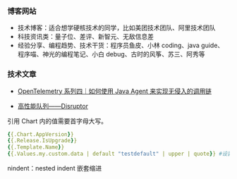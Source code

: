 ### 博客网站

- 技术博客：适合想学硬核技术的同学，比如美团技术团队、阿里技术团队
- 科技资讯类：量子位、差评、新智元、无敌信息差
- 经验分享、编程趋势、技术干货：程序员鱼皮、小林 coding、java guide、程序喵、神光的编程笔记、小白 debug、古时的风筝、苏三、阿秀等

### 技术文章

- [OpenTelemetry 系列四｜如何使用 Java Agent 来实现无侵入的调用链](https://xie.infoq.cn/article/a3814f9326781409a05edc23d)

- [高性能队列——Disruptor](https://tech.meituan.com/2016/11/18/disruptor.html)



引用 Chart 内的值需要首字母大写。

```yaml
{{.Chart.AppVersion}}
{{.Release.IsUpgrade}}
{{.Template.Name}}
{{.Values.my.custom.data | default "testdefault" | upper | quote}} #设置默认值，加双引号
```

nindent：nested indent 嵌套缩进
